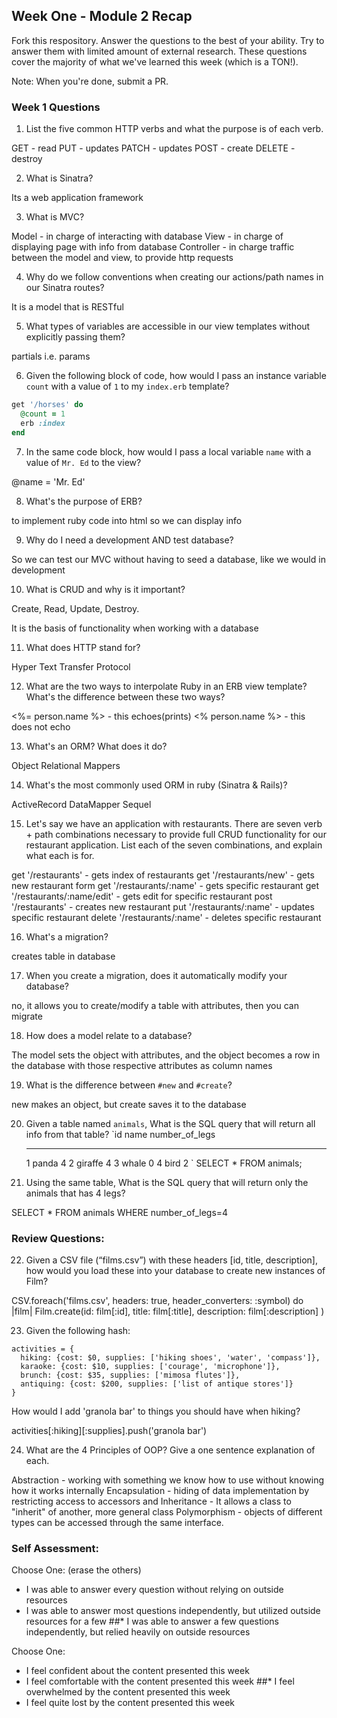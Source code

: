 ## Week One - Module 2 Recap

Fork this respository. Answer the questions to the best of your ability. Try to answer them with limited amount of external research. These questions cover the majority of what we've learned this week (which is a TON!).

Note: When you're done, submit a PR.

### Week 1 Questions

1. List the five common HTTP verbs and what the purpose is of each verb.

  GET - read
  PUT - updates
  PATCH - updates
  POST - create
  DELETE - destroy


2. What is Sinatra?

Its a web application framework

3. What is MVC?

Model - in charge of interacting with database
View - in charge of displaying page with info from database
Controller - in charge traffic between the model and view, to provide http requests

4. Why do we follow conventions when creating our actions/path names in our Sinatra routes?

It is a model that is RESTful

5. What types of variables are accessible in our view templates without explicitly passing them?

partials i.e. params

6. Given the following block of code, how would I pass an instance variable `count` with a value of `1` to my `index.erb` template?

  ```ruby
  get '/horses' do
    @count = 1
    erb :index
  end
  ```

7. In the same code block, how would I pass a local variable `name` with a value of `Mr. Ed` to the view?

@name = 'Mr. Ed'

8. What's the purpose of ERB?

to implement ruby code into html so we can display info

9. Why do I need a development AND test database?

So we can test our MVC without having to seed a database, like we would in development

10. What is CRUD and why is it important?

Create, Read, Update, Destroy.

It is the basis of functionality when working with a database

11. What does HTTP stand for?

Hyper Text Transfer Protocol

12. What are the two ways to interpolate Ruby in an ERB view template? What's the difference between these two ways?

<%= person.name %> - this echoes(prints)
<% person.name %> - this does not echo

13. What's an ORM? What does it do?

Object Relational Mappers

14. What's the most commonly used ORM in ruby (Sinatra & Rails)?

ActiveRecord
DataMapper
Sequel

15. Let's say we have an application with restaurants. There are seven verb + path combinations necessary to provide full CRUD functionality for our restaurant application. List each of the seven combinations, and explain what each is for.

get '/restaurants' - gets index of restaurants
get '/restaurants/new' - gets new restaurant form
get '/restaurants/:name' - gets specific restaurant
get '/restaurants/:name/edit' - gets edit for specific restaurant
post '/restaurants' - creates new restaurant
put '/restaurants/:name' - updates specific restaurant
delete '/restaurants/:name' - deletes specific restaurant

16. What's a migration?

creates table in database

17. When you create a migration, does it automatically modify your database?

no, it allows you to create/modify a table with attributes, then you can migrate

18. How does a model relate to a database?

The model sets the object with attributes, and the object becomes a row in the database with those respective attributes as column names

19. What is the difference between `#new` and `#create`?

new makes an object, but create saves it to the database

20. Given a table named `animals`, What is the SQL query that will return all info from that table?
    `id     name        number_of_legs
    -----   ------      --------------
      1     panda       4
      2     giraffe     4
      3     whale       0
      4     bird        2
    `
SELECT * FROM animals;

21. Using the same table, What is the SQL query that will return only the animals that has 4 legs?

SELECT * FROM animals WHERE number_of_legs=4

### Review Questions:  
22. Given a CSV file (“films.csv”) with these headers [id, title, description], how would you load these into your database to create new instances of Film?  

CSV.foreach('films.csv', headers: true, header_converters: :symbol) do |film|
  Film.create(id:           film[:id],
              title:        film[:title],
              description:  film[:description]
              )

23. Given the following hash:
```
activities = {
  hiking: {cost: $0, supplies: ['hiking shoes', 'water', 'compass']},
  karaoke: {cost: $10, supplies: ['courage', 'microphone']},
  brunch: {cost: $35, supplies: ['mimosa flutes']},
  antiquing: {cost: $200, supplies: ['list of antique stores']}
}
```

How would I add 'granola bar' to things you should have when hiking?

activities[:hiking][:supplies].push('granola bar')

24. What are the 4 Principles of OOP? Give a one sentence explanation of each.

Abstraction - working with something we know how to use without knowing how it works internally
Encapsulation - hiding of data implementation by restricting access to accessors and
Inheritance - It allows a class to "inherit" of another, more general class
Polymorphism - objects of different types can be accessed through the same interface.

### Self Assessment:
Choose One: (erase the others)
* I was able to answer every question without relying on outside resources
* I was able to answer most questions independently, but utilized outside resources for a few
##* I was able to answer a few questions independently, but relied heavily on outside resources

Choose One:
* I feel confident about the content presented this week
* I feel comfortable with the content presented this week
##* I feel overwhelmed by the content presented this week
* I feel quite lost by the content presented this week
